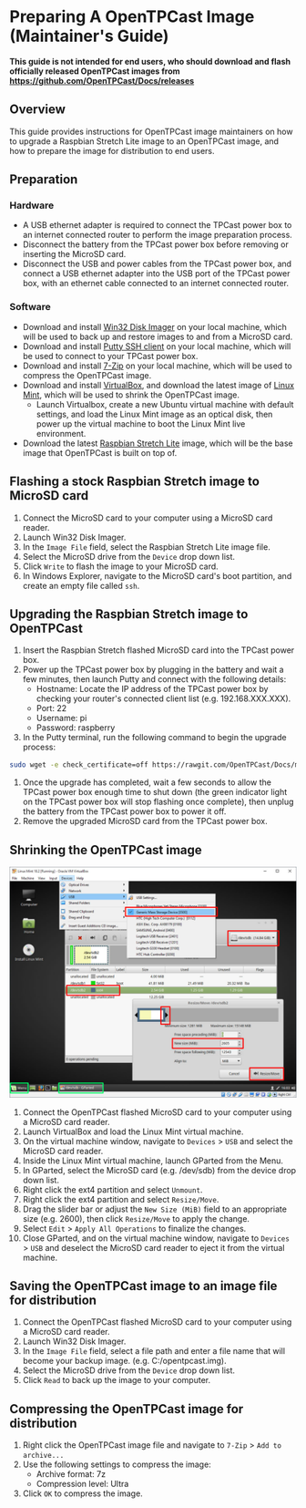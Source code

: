 # Preparing A OpenTPCast Image (Maintainer's Guide)

**This guide is not intended for end users, who should download and flash officially released OpenTPCast images from https://github.com/OpenTPCast/Docs/releases**

## Overview
This guide provides instructions for OpenTPCast image maintainers on how to upgrade a Raspbian Stretch Lite image to an OpenTPCast image, and how to prepare the image for distribution to end users.

## Preparation
### Hardware
- A USB ethernet adapter is required to connect the TPCast power box to an internet connected router to perform the image preparation process.
- Disconnect the battery from the TPCast power box before removing or inserting the MicroSD card.
- Disconnect the USB and power cables from the TPCast power box, and connect a USB ethernet adapter into the USB port of the TPCast power box, with an ethernet cable connected to an internet connected router.

### Software
- Download and install [Win32 Disk Imager](https://sourceforge.net/projects/win32diskimager/) on your local machine, which will be used to back up and restore images to and from a MicroSD card.
- Download and install [Putty SSH client](http://www.putty.org/) on your local machine, which will be used to connect to your TPCast power box.
- Download and install [7-Zip](http://www.7-zip.org/) on your local machine, which will be used to compress the OpenTPCast image.
- Download and install [VirtualBox](https://www.virtualbox.org/wiki/Downloads), and download the latest image of [Linux Mint](https://linuxmint.com/download.php), which will be used to shrink the OpenTPCast image.
    - Launch Virtualbox, create a new Ubuntu virtual machine with default settings, and load the Linux Mint image as an optical disk, then power up the virtual machine to boot the Linux Mint live environment.
- Download the latest [Raspbian Stretch Lite](https://downloads.raspberrypi.org/raspbian_lite_latest) image, which will be the base image that OpenTPCast is built on top of.

## Flashing a stock Raspbian Stretch image to MicroSD card
1. Connect the MicroSD card to your computer using a MicroSD card reader.
1. Launch Win32 Disk Imager.
1. In the `Image File` field, select the Raspbian Stretch Lite image file.
1. Select the MicroSD drive from the `Device` drop down list.
1. Click `Write` to flash the image to your MicroSD card.
1. In Windows Explorer, navigate to the MicroSD card's boot partition, and create an empty file called `ssh`.

## Upgrading the Raspbian Stretch image to OpenTPCast
1. Insert the Raspbian Stretch flashed MicroSD card into the TPCast power box.
1. Power up the TPCast power box by plugging in the battery and wait a few minutes, then launch Putty and connect with the following details:
	- Hostname: Locate the IP address of the TPCast power box by checking your router's connected client list (e.g. 192.168.XXX.XXX).
	- Port: 22
	- Username: pi
	- Password: raspberry
1. In the Putty terminal, run the following command to begin the upgrade process:
```bash
sudo wget -e check_certificate=off https://rawgit.com/OpenTPCast/Docs/master/files/prepareimage/opentpcast-prepareimage && sudo chmod +x ./opentpcast-prepareimage && sudo ./opentpcast-prepareimage
```
1. Once the upgrade has completed, wait a few seconds to allow the TPCast power box enough time to shut down (the green indicator light on the TPCast power box will stop flashing once complete), then unplug the battery from the TPCast power box to power it off.
1. Remove the upgraded MicroSD card from the TPCast power box.

## Shrinking the OpenTPCast image
![GParted running in Linux Mint virtual machine](../img/prepareimage-gparted.jpg)
1. Connect the OpenTPCast flashed MicroSD card to your computer using a MicroSD card reader.
1. Launch VirtualBox and load the Linux Mint virtual machine.
1. On the virtual machine window, navigate to `Devices` > `USB` and select the MicroSD card reader.
1. Inside the Linux Mint virtual machine, launch GParted from the Menu.
1. In GParted, select the MicroSD card (e.g. /dev/sdb) from the device drop down list.
1. Right click the ext4 partition and select `Unmount`.
1. Right click the ext4 partition and select `Resize/Move`.
1. Drag the slider bar or adjust the `New Size (MiB)` field to an appropriate size (e.g. 2600), then click `Resize/Move` to apply the change.
1. Select `Edit` > `Apply All Operations` to finalize the changes.
1. Close GParted, and on the virtual machine window, navigate to `Devices` > `USB` and deselect the MicroSD card reader to eject it from the virtual machine.

## Saving the OpenTPCast image to an image file for distribution
1. Connect the OpenTPCast flashed MicroSD card to your computer using a MicroSD card reader.
1. Launch Win32 Disk Imager.
1. In the `Image File` field, select a file path and enter a file name that will become your backup image. (e.g. C:/opentpcast.img).
1. Select the MicroSD drive from the `Device` drop down list.
1. Click `Read` to back up the image to your computer.

## Compressing the OpenTPCast image for distribution
1. Right click the OpenTPCast image file and navigate to `7-Zip` > `Add to archive...`
1. Use the following settings to compress the image:
	- Archive format: 7z
	- Compression level: Ultra
1. Click `OK` to compress the image.
